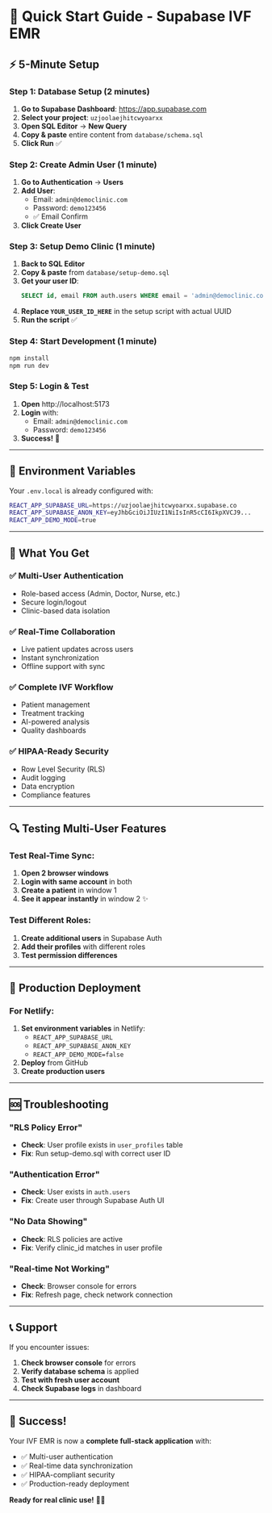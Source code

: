 # 🚀 Quick Start Guide - Supabase IVF EMR

## ⚡ 5-Minute Setup

### Step 1: Database Setup (2 minutes)
1. **Go to Supabase Dashboard**: https://app.supabase.com
2. **Select your project**: `uzjoolaejhitcwyoarxx`
3. **Open SQL Editor** → **New Query**
4. **Copy & paste** entire content from `database/schema.sql`
5. **Click Run** ✅

### Step 2: Create Admin User (1 minute)
1. **Go to Authentication** → **Users**
2. **Add User**:
   - Email: `admin@democlinic.com`
   - Password: `demo123456`
   - ✅ Email Confirm
3. **Click Create User**

### Step 3: Setup Demo Clinic (1 minute)
1. **Back to SQL Editor**
2. **Copy & paste** from `database/setup-demo.sql`
3. **Get your user ID**:
   ```sql
   SELECT id, email FROM auth.users WHERE email = 'admin@democlinic.com';
   ```
4. **Replace `YOUR_USER_ID_HERE`** in the setup script with actual UUID
5. **Run the script** ✅

### Step 4: Start Development (1 minute)
```bash
npm install
npm run dev
```

### Step 5: Login & Test
1. **Open** http://localhost:5173
2. **Login** with:
   - Email: `admin@democlinic.com`
   - Password: `demo123456`
3. **Success!** 🎉

---

## 🔧 Environment Variables

Your `.env.local` is already configured with:
```bash
REACT_APP_SUPABASE_URL=https://uzjoolaejhitcwyoarxx.supabase.co
REACT_APP_SUPABASE_ANON_KEY=eyJhbGciOiJIUzI1NiIsInR5cCI6IkpXVCJ9...
REACT_APP_DEMO_MODE=true
```

---

## 🎯 What You Get

### ✅ Multi-User Authentication
- Role-based access (Admin, Doctor, Nurse, etc.)
- Secure login/logout
- Clinic-based data isolation

### ✅ Real-Time Collaboration
- Live patient updates across users
- Instant synchronization
- Offline support with sync

### ✅ Complete IVF Workflow
- Patient management
- Treatment tracking
- AI-powered analysis
- Quality dashboards

### ✅ HIPAA-Ready Security
- Row Level Security (RLS)
- Audit logging
- Data encryption
- Compliance features

---

## 🔍 Testing Multi-User Features

### Test Real-Time Sync:
1. **Open 2 browser windows**
2. **Login with same account** in both
3. **Create a patient** in window 1
4. **See it appear instantly** in window 2 ✨

### Test Different Roles:
1. **Create additional users** in Supabase Auth
2. **Add their profiles** with different roles
3. **Test permission differences**

---

## 🚀 Production Deployment

### For Netlify:
1. **Set environment variables** in Netlify:
   - `REACT_APP_SUPABASE_URL`
   - `REACT_APP_SUPABASE_ANON_KEY`
   - `REACT_APP_DEMO_MODE=false`
2. **Deploy** from GitHub
3. **Create production users**

---

## 🆘 Troubleshooting

### "RLS Policy Error"
- **Check**: User profile exists in `user_profiles` table
- **Fix**: Run setup-demo.sql with correct user ID

### "Authentication Error"
- **Check**: User exists in `auth.users`
- **Fix**: Create user through Supabase Auth UI

### "No Data Showing"
- **Check**: RLS policies are active
- **Fix**: Verify clinic_id matches in user profile

### "Real-time Not Working"
- **Check**: Browser console for errors
- **Fix**: Refresh page, check network connection

---

## 📞 Support

If you encounter issues:
1. **Check browser console** for errors
2. **Verify database schema** is applied
3. **Test with fresh user account**
4. **Check Supabase logs** in dashboard

---

## 🎉 Success!

Your IVF EMR is now a **complete full-stack application** with:
- ✅ Multi-user authentication
- ✅ Real-time data synchronization  
- ✅ HIPAA-compliant security
- ✅ Production-ready deployment

**Ready for real clinic use!** 🏥✨
